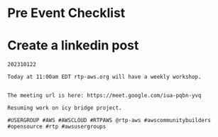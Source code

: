 # Pre Event Checklist

# Create a linkedin post

```
202310122

Today at 11:00am EDT rtp-aws.org will have a weekly workshop.  


The meeting url is here: https://meet.google.com/iua-pqbn-yvq

Resuming work on icy bridge project.

#USERGROUP #AWS #AWSCLOUD #RTPAWS @rtp-aws #awscommunitybuilders #opensource #rtp #awsusergroups
```

